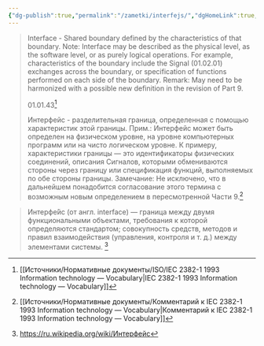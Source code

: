 ```yaml
---
{"dg-publish":true,"permalink":"/zametki/interfejs/","dgHomeLink":true,"dgPassFrontmatter":false}
---
```


>Interface - Shared boundary defined by the characteristics of that boundary.
>Note: Interface may be described as the physical level, as the software level, or as purely logical operations. For example, characteristics of the boundary include the Signal (01.02.01) exchanges across the boundary, or specification of functions performed on each side of the boundary.
>Remark: May need to be harmonized with a possible new definition in the revision of Part 9.
>
>01.01.43[^1]
>
>Интерфейс - разделительная граница, определенная с помощью характеристик этой границы.
>Прим.: Интерфейс может быть определен на физическом уровне, на уровне компьютерных программ или на чисто логическом уровне. К примеру, характеристики границы — это идентификаторы физических соединений, описания Сигналов, которыми обмениваются стороны через границу или спецификация функций, выполняемых по обе стороны границы.
>Замечание: Не исключено, что в дальнейшем понадобится согласование этого термина с возможным новым определением в пересмотренной Части 9.[^2]

> Интерфе́йс (от англ. interface) — граница между двумя функциональными объектами, требования к которой определяются стандартом; совокупность средств, методов и правил взаимодействия (управления, контроля и т. д.) между элементами системы. [^3]

[^1]:[[Источники/Нормативные документы/ISO/IEC 2382-1 1993 Information technology — Vocabulary|IEC 2382-1 1993 Information technology — Vocabulary]]
[^2]:[[Источники/Нормативные документы/Комментарий к IEC 2382-1 1993 Information technology — Vocabulary|Комментарий к IEC 2382-1 1993 Information technology — Vocabulary]]
[^3]:https://ru.wikipedia.org/wiki/Интерфейс